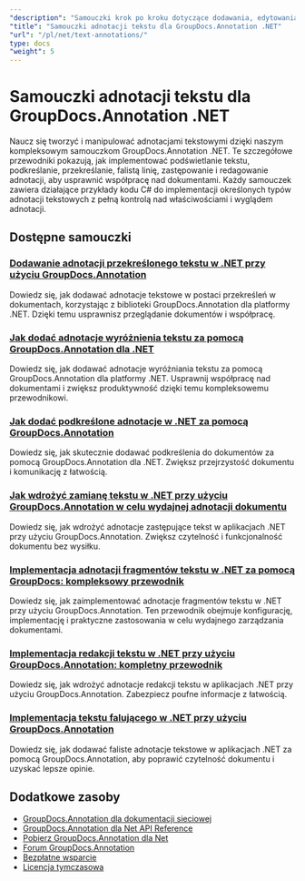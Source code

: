 ```yaml
---
"description": "Samouczki krok po kroku dotyczące dodawania, edytowania i zarządzania adnotacjami tekstowymi w dokumentach przy użyciu GroupDocs.Annotation dla platformy .NET."
"title": "Samouczki adnotacji tekstu dla GroupDocs.Annotation .NET"
"url": "/pl/net/text-annotations/"
type: docs
"weight": 5
---
```


# Samouczki adnotacji tekstu dla GroupDocs.Annotation .NET

Naucz się tworzyć i manipulować adnotacjami tekstowymi dzięki naszym kompleksowym samouczkom GroupDocs.Annotation .NET. Te szczegółowe przewodniki pokazują, jak implementować podświetlanie tekstu, podkreślanie, przekreślanie, falistą linię, zastępowanie i redagowanie adnotacji, aby usprawnić współpracę nad dokumentami. Każdy samouczek zawiera działające przykłady kodu C# do implementacji określonych typów adnotacji tekstowych z pełną kontrolą nad właściwościami i wyglądem adnotacji.

## Dostępne samouczki

### [Dodawanie adnotacji przekreślonego tekstu w .NET przy użyciu GroupDocs.Annotation](./add-text-strikeout-annotation-dotnet-groupdocs/)
Dowiedz się, jak dodawać adnotacje tekstowe w postaci przekreśleń w dokumentach, korzystając z biblioteki GroupDocs.Annotation dla platformy .NET. Dzięki temu usprawnisz przeglądanie dokumentów i współpracę.

### [Jak dodać adnotacje wyróżnienia tekstu za pomocą GroupDocs.Annotation dla .NET](./groupdocs-annotation-net-text-highlight/)
Dowiedz się, jak dodawać adnotacje wyróżniania tekstu za pomocą GroupDocs.Annotation dla platformy .NET. Usprawnij współpracę nad dokumentami i zwiększ produktywność dzięki temu kompleksowemu przewodnikowi.

### [Jak dodać podkreślone adnotacje w .NET za pomocą GroupDocs.Annotation](./add-underline-annotations-dotnet-groupdocs/)
Dowiedz się, jak skutecznie dodawać podkreślenia do dokumentów za pomocą GroupDocs.Annotation dla .NET. Zwiększ przejrzystość dokumentu i komunikację z łatwością.

### [Jak wdrożyć zamianę tekstu w .NET przy użyciu GroupDocs.Annotation w celu wydajnej adnotacji dokumentu](./implement-text-replacement-net-groupdocs-annotation/)
Dowiedz się, jak wdrożyć adnotacje zastępujące tekst w aplikacjach .NET przy użyciu GroupDocs.Annotation. Zwiększ czytelność i funkcjonalność dokumentu bez wysiłku.

### [Implementacja adnotacji fragmentów tekstu w .NET za pomocą GroupDocs: kompleksowy przewodnik](./implement-text-fragment-annotations-net-groupdocs/)
Dowiedz się, jak zaimplementować adnotacje fragmentów tekstu w .NET przy użyciu GroupDocs.Annotation. Ten przewodnik obejmuje konfigurację, implementację i praktyczne zastosowania w celu wydajnego zarządzania dokumentami.

### [Implementacja redakcji tekstu w .NET przy użyciu GroupDocs.Annotation: kompletny przewodnik](./implement-text-redaction-dotnet-groupdocs-annotation/)
Dowiedz się, jak wdrożyć adnotacje redakcji tekstu w aplikacjach .NET przy użyciu GroupDocs.Annotation. Zabezpiecz poufne informacje z łatwością.

### [Implementacja tekstu falującego w .NET przy użyciu GroupDocs.Annotation](./implement-squiggly-annotations-net-groupdocs/)
Dowiedz się, jak dodawać faliste adnotacje tekstowe w aplikacjach .NET za pomocą GroupDocs.Annotation, aby poprawić czytelność dokumentu i uzyskać lepsze opinie.

## Dodatkowe zasoby

- [GroupDocs.Annotation dla dokumentacji sieciowej](https://docs.groupdocs.com/annotation/net/)
- [GroupDocs.Annotation dla Net API Reference](https://reference.groupdocs.com/annotation/net/)
- [Pobierz GroupDocs.Annotation dla Net](https://releases.groupdocs.com/annotation/net/)
- [Forum GroupDocs.Annotation](https://forum.groupdocs.com/c/annotation)
- [Bezpłatne wsparcie](https://forum.groupdocs.com/)
- [Licencja tymczasowa](https://purchase.groupdocs.com/temporary-license/)